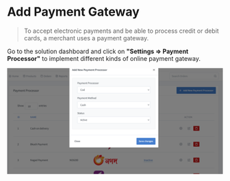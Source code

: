 # Add Payment Gateway

> To accept electronic payments and be able to process credit or debit cards, a merchant uses a payment gateway.

Go to the solution dashboard and click on **"Settings => Payment Processor"** to implement different kinds of online payment gateway.

![image](img/62.png)